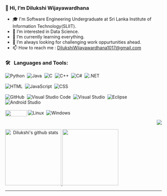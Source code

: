### 👋 Hi, I’m Dilukshi Wijayawardhana
- 🎓 I'm Software Engineering Undergraduate at Sri Lanka Institute of Information Technology(SLIIT).
- 👀 I’m interested in Data Science.
- 🌱 I’m currently learning everything.
- 🌋 I’m always looking for challenging work oppurtunities ahead.
- 📫 How to reach me : DilukshiWijayawardhana1017@gmail.com

<dev>
  
### 🛠 &nbsp; Languages and Tools:
![Python](https://img.shields.io/badge/-Python-05122A?style=flat&logo=python)&nbsp;
![Java](https://img.shields.io/badge/-Java-05122A?style=flat&logo=Java&logoColor=FFA518)&nbsp;
![C](https://img.shields.io/badge/-C-05122A?style=flat&logo=C&logoColor=A8B9CC)&nbsp;
![C++](https://img.shields.io/badge/-C++-05122A?style=flat&logo=C%2B%2B&logoColor=00599C)&nbsp;
![C#](https://img.shields.io/badge/-C%23-05122A?style=flat&logo=c&logoColor=800080)&nbsp;
![.NET](https://img.shields.io/badge/-.NET-05122A?style=flat&logo=.net)<br/><br/>
![HTML](https://img.shields.io/badge/-HTML-05122A?style=flat&logo=HTML5)&nbsp;
![JavaScript](https://img.shields.io/badge/-JavaScript-05122A?style=flat&logo=javascript)&nbsp;
![CSS](https://img.shields.io/badge/-CSS-05122A?style=flat&logo=CSS3&logoColor=1572B6)&nbsp;<br><br>
![GitHub](https://img.shields.io/badge/-GitHub-05122A?style=flat&logo=github)&nbsp;
![Visual Studio Code](https://img.shields.io/badge/-Visual%20Studio%20Code-05122A?style=flat&logo=visual-studio-code&logoColor=007ACC)&nbsp;
![Visual Studio](https://img.shields.io/badge/-Visual%20Studio-05122A?style=flat&logo=Visual%20Studio)&nbsp;
![Eclipse](https://img.shields.io/badge/-Eclipse-05122A?style=flat&logo=eclipse-ide&logoColor=2C2255)&nbsp;
![Android Studio](https://img.shields.io/badge/-AndroidStudio-05122A?style=flat&logo=android)<br/><br/>
![Linux](https://img.shields.io/badge/-Linux-05122A?style=flat&logo=linux)&nbsp;
![Windows](https://img.shields.io/badge/-Windows-05122A?style=flat&logo=windows)&nbsp;
<img src="https://user-images.githubusercontent.com/101212054/177030168-171e9747-c5d8-4c02-9934-91d2b0ab77c3.png" width = "70" height = "20"  align="left">  
  
<p align="right">
<img src="https://user-images.githubusercontent.com/101212054/173209844-444069a7-90af-4196-820e-e5e3574a3fe3.gif"/>
</p>
</dev>
  
<dev align="center">
  <a href="https://github.com/DilukshiWijayawardhana">
  <img height="180em" src="https://github-readme-stats.vercel.app/api?username=DilukshiWijayawardhana&show_icons=true&theme=light&include_all_commits=true&count_private=true" alt="Dilukshi's github stats""/> 
  <img height="180em" src="https://github-readme-stats.vercel.app/api/top-langs/?username=DilukshiWijayawardhana&layout=compact&langs_count=8&theme=light"/>
</a>
</dev>

---


